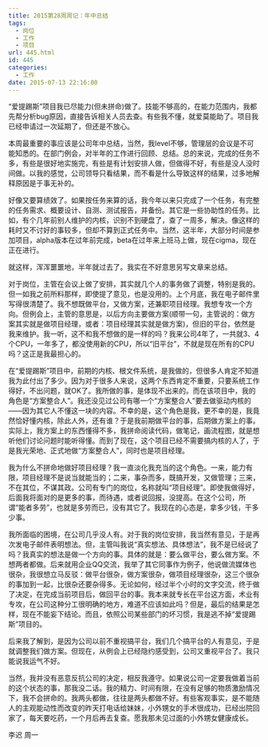 ```yaml
---
title: 2015第28周周记：年中总结
tags:
  - 岗位
  - 工作
  - 项目
url: 445.html
id: 445
categories:
  - 工作
date: 2015-07-13 22:16:00
---
```


“爱提踢斯”项目我已尽能力(但未拼命)做了。技能不够高的，在能力范围内，我都先帮分析bug原因，直接告诉相关人员去查。有些我不懂，就爱莫能助了。项目我已经申请过一次延期了，但还是不放心。 
<!-- more --> 
本周最重要的事应该是公司年中总结，当然，我level不够，管理层的会议是不可能知悉的。在部门例会，对半年的工作进行回顾、总结。总的来说，完成的任务不多，有些是很好地实施完，有些是有计划安排人做，但做得不好，有些是没人没时间做。以我的感觉，公司领导只看结果，而不看是什么导致这样的结果，过多地解释原因是于事无补的。 

好像又要算绩效了。如果按任务来算的话，我今年以来只完成了一个任务，有完整的任务需求、概要设计、自测、测试报告，并备份。其它是一些协助性的任务。比如，有个几年前别人维护的内核，识别不到硬盘了，查了一周多，解决。像这样的耗时又不讨好的事较多，但却不算到正式任务中。当然，这半年，大部分时间是参加项目，alpha版本在过年前完成，beta在过年来上班马上做，现在cigma，现在正在进行。

就这样，浑浑噩噩地，半年就过去了。我实在不好意思另写文章来总结。 
 
对于岗位，主管在会议上做了安排，其实就几个人的事务做了调整，特别是我的。但一如我之前所料那样，即使提了意见，也是没用的。上个月底，我在电子邮件里写得很清楚了。我不想既做平台，又做方案，还兼职项目经理。我想专攻一个方向。但例会上，主管的意思是，以后方向主要做方案(顺带一句，主管说的：做方案其实就是做项目经理，或者：项目经理其实就是做方案)，但旧的平台，依然是我来维护。我一听，这不和我不想做的是一样的吗？我来公司4年了，一共就3、4个CPU，一年多了，都没使用新的CPU，所以“旧平台”，不就是现在所有的CPU吗？这正是我最担心的。

在“爱提踢斯”项目中，前期的内核、根文件系统，是我做的，但很多人肯定不知道我为此付出了多少。因为对于很多人来说，这两个东西肯定不重要，只要系统工作得好，不出问题，就OK了。我所做的事，是体现不出来的。而在该项目中，我的角色是“方案整合人”。我还没见过公司有哪一个“方案整合人”要去做驱动内核的——因为其它人不懂这一块的内容。不幸的是，这个角色是我，更不幸的是，我竟然恰好懂内核，除此人外，还有谁？于是我前期做平台的事，后期做方案上的事。实际上，我方案上的东西懂得不多，我拼命阅读代码，做笔记，画流程图，就是想听他们讨论问题时能听得懂。而到了现在，这个项目已经不需要搞内核的人了，于是我光荣地、正式地做“方案整合人”，同时也是项目经理。 

我为什么不拼命地做好项目经理？我一直淡化我充当的这个角色。一来，能力有限，项目经理不是说当就能当的；二来，事杂而多，既搞开发，又做管理；三来，不在其位，不谋其政。公司有专门的岗位，名称就叫“项目经理”。即使我做得好，后面我将面对的是更多的事，而待遇，或者说回报，没提高。在这个公司，所谓“能者多劳”，也就是多劳而已，没有其它了。我现在的心态是，拿多少钱，干多少事。 

我所面临的困境，在公司几乎没人有。对于我的岗位安排，我当然有意见，于是再次发电子邮件表明想法。但，主管叫我说“真实想法、具体想法”，我不是已经说了吗？我真实的想法是做一个方向的事。具体的就是：要么做平台，要么做方案。不想两者都做。后来就用企业QQ交流，我举了其它同事作为例子，他说做流媒体也很杂，我很想立马反驳：做平台很杂，做方案很杂，做项目经理很杂，这三个很杂的事加到一起，比很杂还要杂得多。无论如何，经过半个小时的文字交流，终于做了决定，在完成当前项目后，做回平台的事。我本来就专长在平台这方面，术业有专攻，在公司这种分工很明确的地方，难道不应该如此吗？但是，最后的结果是怎样，现在不能妄下结论。而且，依照公司某些部门的坏习惯，我是逃不掉“爱提踢斯”项目的。 

后来我了解到，是因为公司以前不重视搞平台，我们几个搞平台的人有意见，于是就调整我们做方案。但现在，从例会上已经隐约感受到，公司又重视平台了。我只能说我运气不好。 

当然，我并没有恶意反抗公司的决定，相反我遵守。如果说公司一定要我做着当前的这个状态的事，那我没二话。我的精力、时间有限，在没有足够的物质激励情况下，我不会拼命的。我两头都做，往往是两头都做不好。有些客观事实，是不能随人的主观能动性而改变的昨天打电话给妹妹，小外甥女的手术很成功，已经出院回家了，每天要吃药，一个月后再去复查。愿我那未见过面的小外甥女健康成长。 

李迟 周一
